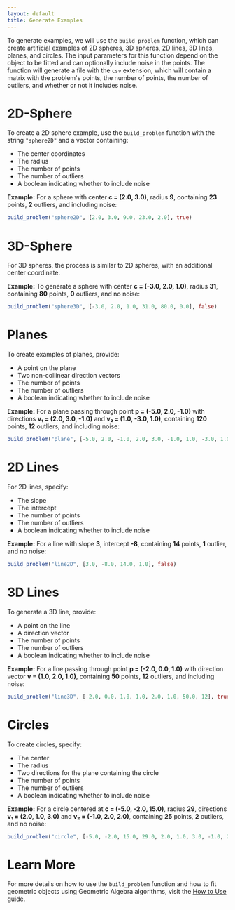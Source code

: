 ```yaml
---
layout: default
title: Generate Examples
---
```


To generate examples, we will use the `build_problem` function, which can create artificial examples of 2D spheres, 3D spheres, 2D lines, 3D lines, planes, and circles. The input parameters for this function depend on the object to be fitted and can optionally include noise in the points. The function will generate a file with the `csv` extension, which will contain a matrix with the problem's points, the number of points, the number of outliers, and whether or not it includes noise.

# 2D-Sphere

To create a 2D sphere example, use the `build_problem` function with the string `"sphere2D"` and a vector containing:

- The center coordinates
- The radius
- The number of points
- The number of outliers
- A boolean indicating whether to include noise

**Example:**
For a sphere with center **c = (2.0, 3.0)**, radius **9**, containing **23** points, **2** outliers, and including noise:

```julia
build_problem("sphere2D", [2.0, 3.0, 9.0, 23.0, 2.0], true)
```

# 3D-Sphere

For 3D spheres, the process is similar to 2D spheres, with an additional center coordinate.

**Example:**
To generate a sphere with center **c = (-3.0, 2.0, 1.0)**, radius **31**, containing **80** points, **0** outliers, and no noise:

```julia
build_problem("sphere3D", [-3.0, 2.0, 1.0, 31.0, 80.0, 0.0], false)
```

# Planes

To create examples of planes, provide:

- A point on the plane
- Two non-collinear direction vectors
- The number of points
- The number of outliers
- A boolean indicating whether to include noise

**Example:**
For a plane passing through point **p = (-5.0, 2.0, -1.0)** with directions **v₁ = (2.0, 3.0, -1.0)** and **v₂ = (1.0, -3.0, 1.0)**, containing **120** points, **12** outliers, and including noise:

```julia
build_problem("plane", [-5.0, 2.0, -1.0, 2.0, 3.0, -1.0, 1.0, -3.0, 1.0, 120, 12], true)
```

# 2D Lines

For 2D lines, specify:

- The slope
- The intercept
- The number of points
- The number of outliers
- A boolean indicating whether to include noise

**Example:**
For a line with slope **3**, intercept **-8**, containing **14** points, **1** outlier, and no noise:

```julia
build_problem("line2D", [3.0, -8.0, 14.0, 1.0], false)
```

# 3D Lines

To generate a 3D line, provide:

- A point on the line
- A direction vector
- The number of points
- The number of outliers
- A boolean indicating whether to include noise

**Example:**
For a line passing through point **p = (-2.0, 0.0, 1.0)** with direction vector **v = (1.0, 2.0, 1.0)**, containing **50** points, **12** outliers, and including noise:

```julia
build_problem("line3D", [-2.0, 0.0, 1.0, 1.0, 2.0, 1.0, 50.0, 12], true)
```

# Circles

To create circles, specify:

- The center
- The radius
- Two directions for the plane containing the circle
- The number of points
- The number of outliers
- A boolean indicating whether to include noise

**Example:**
For a circle centered at **c = (-5.0, -2.0, 15.0)**, radius **29**, directions **v₁ = (2.0, 1.0, 3.0)** and **v₂ = (-1.0, 2.0, 2.0)**, containing **25** points, **2** outliers, and no noise:

```julia
build_problem("circle", [-5.0, -2.0, 15.0, 29.0, 2.0, 1.0, 3.0, -1.0, 2.0, 2.0, 25.0, 2.0], false)
```

# Learn More

For more details on how to use the `build_problem` function and how to fit geometric objects using Geometric Algebra algorithms, visit the [How to Use](how_to_use.md) guide.

